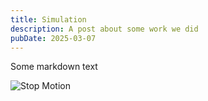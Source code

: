 ```yaml
---
title: Simulation
description: A post about some work we did
pubDate: 2025-03-07
---
```


Some markdown text

![Stop Motion](https://i.imgur.com/1sVGZue.gif)

